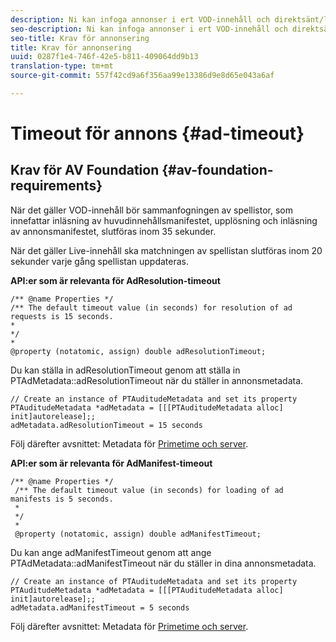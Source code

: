 ```yaml
---
description: Ni kan infoga annonser i ert VOD-innehåll och direktsänt/linjärt innehåll med hjälp av Adobe Primetimes annonsbeslutsgränssnitt.
seo-description: Ni kan infoga annonser i ert VOD-innehåll och direktsänt/linjärt innehåll med hjälp av Adobe Primetimes annonsbeslutsgränssnitt.
seo-title: Krav för annonsering
title: Krav för annonsering
uuid: 0287f1e4-746f-42e5-b811-409064dd9b13
translation-type: tm+mt
source-git-commit: 557f42cd9a6f356aa99e13386d9e8d65e043a6af

---
```



# Timeout för annons {#ad-timeout}

## Krav för AV Foundation {#av-foundation-requirements}

När det gäller VOD-innehåll bör sammanfogningen av spellistor, som innefattar inläsning av huvudinnehållsmanifestet, upplösning och inläsning av annonsmanifestet, slutföras inom 35 sekunder.

När det gäller Live-innehåll ska matchningen av spellistan slutföras inom 20 sekunder varje gång spellistan uppdateras.

**API:er som är relevanta för AdResolution-timeout**

```
/** @name Properties */
/** The default timeout value (in seconds) for resolution of ad requests is 15 seconds.
*
*/
*
@property (notatomic, assign) double adResolutionTimeout;
```

Du kan ställa in adResolutionTimeout genom att ställa in PTAdMetadata::adResolutionTimeout när du ställer in annonsmetadata.

```
// Create an instance of PTAuditudeMetadata and set its property
PTAuditudeMetadata *adMetadata = [[[PTAuditudeMetadata alloc] init]autorelease];;
adMetadata.adResolutionTimeout = 15 seconds
```

Följ därefter avsnittet: Metadata för [Primetime och server](../..//tvsdk-3x-ios-prog/ios-3x-advertising/ios-3x-primetime-ad-serving-metadata/ios-3x-primetime-ad-serving-metadata.md).

**API:er som är relevanta för AdManifest-timeout**

```
/** @name Properties */
 /** The default timeout value (in seconds) for loading of ad manifests is 5 seconds.
 *
 */
 *
 @property (notatomic, assign) double adManifestTimeout; 
```

Du kan ange adManifestTimeout genom att ange PTAdMetadata::adManifestTimeout när du ställer in dina annonsmetadata.


```
// Create an instance of PTAuditudeMetadata and set its property
PTAuditudeMetadata *adMetadata = [[[PTAuditudeMetadata alloc] init]autorelease];;
adMetadata.adManifestTimeout = 5 seconds
```

Följ därefter avsnittet: Metadata för [Primetime och server](../..//tvsdk-3x-ios-prog/ios-3x-advertising/ios-3x-primetime-ad-serving-metadata/ios-3x-primetime-ad-serving-metadata.md).
